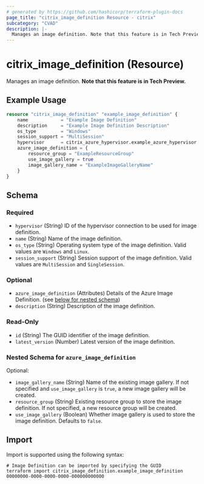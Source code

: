 ```yaml
---
# generated by https://github.com/hashicorp/terraform-plugin-docs
page_title: "citrix_image_definition Resource - citrix"
subcategory: "CVAD"
description: |-
  Manages an image definition. Note that this feature is in Tech Preview.
---
```


# citrix_image_definition (Resource)

Manages an image definition. **Note that this feature is in Tech Preview.**

## Example Usage

```terraform
resource "citrix_image_definition" "example_image_definition" {
    name            = "Example Image Definition"
    description     = "Example Image Definition Description"
    os_type         = "Windows"
    session_support = "MultiSession"
    hypervisor      = citrix_azure_hypervisor.example_azure_hypervisor.id
    azure_image_definition = {
        resource_group = "ExampleResourceGroup"
        use_image_gallery = true
        image_gallery_name = "ExampleImageGalleryName"
    }
}
```

<!-- schema generated by tfplugindocs -->
## Schema

### Required

- `hypervisor` (String) ID of the hypervisor connection to be used for image definition.
- `name` (String) Name of the image definition.
- `os_type` (String) Operating system type of the image definition. Valid values are `Windows` and `Linux`.
- `session_support` (String) Session support of the image definition. Valid values are `MultiSession` and `SingleSession`.

### Optional

- `azure_image_definition` (Attributes) Details of the Azure Image Definition. (see [below for nested schema](#nestedatt--azure_image_definition))
- `description` (String) Description of the image definition.

### Read-Only

- `id` (String) The GUID identifier of the image definition.
- `latest_version` (Number) Latest version of the image definition.

<a id="nestedatt--azure_image_definition"></a>
### Nested Schema for `azure_image_definition`

Optional:

- `image_gallery_name` (String) Name of the existing image gallery. If not specified and `use_image_gallery` is `true`, a new image gallery will be created.
- `resource_group` (String) Existing resource group to store the image definition. If not specified, a new resource group will be created.
- `use_image_gallery` (Boolean) Whether image gallery is used to store the image definition. Defaults to `false`.

## Import

Import is supported using the following syntax:

```shell
# Image Definition can be imported by specifying the GUID
terraform import citrix_image_definition.example_image_definition 00000000-0000-0000-0000-000000000000
```